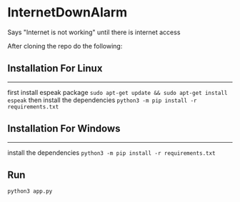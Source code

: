 # InternetDownAlarm
Says "Internet is not working" until there is internet access

After cloning the repo do the following:

## Installation For Linux
------------
first install espeak package
``sudo apt-get update && sudo apt-get install espeak``
then install the dependencies
``python3 -m pip install -r requirements.txt``


## Installation For Windows
-------------
install the dependencies
``python3 -m pip install -r requirements.txt``


## Run
``python3 app.py``
